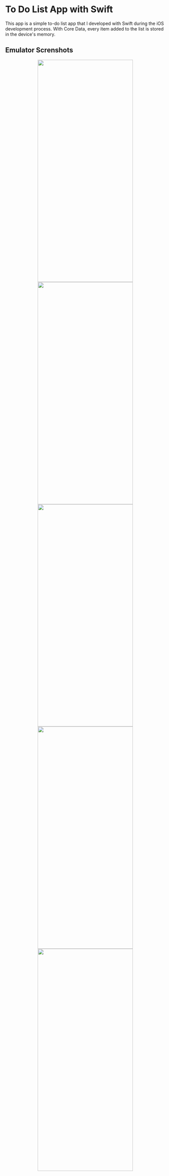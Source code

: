 # To Do List App with Swift
This app is a simple to-do list app that I developed with Swift during the iOS development process. With Core Data, every item added to the list is stored in the device's memory.

## Emulator Screnshots



<div align='center'>
<img src="https://github.com/DogukanSakin/SimpleToDoListApp-Swift/assets/86911611/3dddca29-6c4b-4d74-83e9-9fe0231c6cae" width="300" height="700" /><img/>
<img src="https://github.com/DogukanSakin/SimpleToDoListApp-Swift/assets/86911611/486320c8-0a74-45fe-8fa8-5ddff1ad6ac8" width="300" height="700" /><img/>
<img src="https://github.com/DogukanSakin/SimpleToDoListApp-Swift/assets/86911611/069d4558-6faf-45c8-a223-341092342b1e" width="300" height="700" /><img/>
<img src="https://github.com/DogukanSakin/SimpleToDoListApp-Swift/assets/86911611/a6fab5ab-5c03-43da-a9b2-2b68be115cae" width="300" height="700" /><img/>
<img src="https://github.com/DogukanSakin/SimpleToDoListApp-Swift/assets/86911611/97b9b32f-da8a-409d-bc37-8a7b548a3c6d" width="300" height="700" /><img/>


</div>
